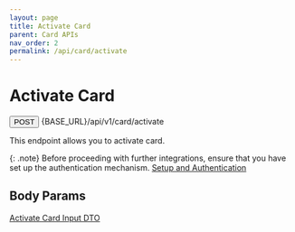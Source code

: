 ```yaml
---
layout: page
title: Activate Card
parent: Card APIs
nav_order: 2
permalink: /api/card/activate
---
```


# Activate Card

<button type="button" name="button" class="btn btn-purple fs-1">POST</button>
{BASE_URL}/api/v1/card/activate

This endpoint allows you to activate card.

{: .note}
Before proceeding with further integrations, ensure that you have set up the authentication mechanism. [Setup and Authentication](/dtps.github.io/setup)

## Body Params

[Activate Card Input DTO](/dtps.github.io/types/activateCard)
